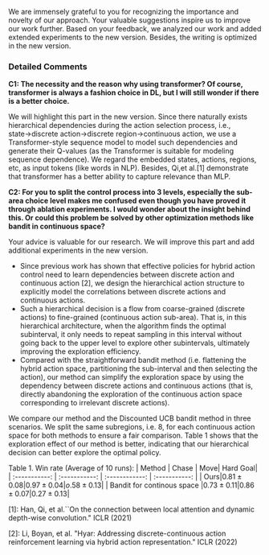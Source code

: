 We are immensely grateful to you for recognizing the importance and novelty of our approach. Your valuable suggestions inspire us to improve our work further. Based on your feedback, we analyzed our work and added extended experiments to the new version. Besides, the writing is optimized in the new version.
### Detailed Comments 
**C1: The necessity and the reason why using transformer? Of course, transformer is always a fashion choice in DL, but I will still wonder if there is a better choice.**

We will highlight this part in the new version. Since there naturally exists hierarchical dependencies during the action selection process, i.e., state$\to$discrete action$\to$discrete region$\to$continuous action, we use a Transformer-style sequence model to model such dependencies and generate their Q-values (as the Transformer is suitable for modeling sequence dependence). We regard the embedded states, actions, regions, etc, as input tokens (like words in NLP). Besides, Qi,et al.[1] demonstrate that transformer has a better ability to capture relevance than MLP.

**C2: For you to split the control process into 3 levels, especially the sub-area choice level makes me confused even though you have proved it through ablation experiments. I would wonder about the insight behind this. Or could this problem be solved by other optimization methods like bandit in continuous space?**

Your advice is valuable for our research. We will improve this part and add additional experiments in the new version.
- Since previous work has shown that effective policies for hybrid action control need to learn dependencies between discrete action and continuous action [2], we design the hierarchical action structure to explicitly model the correlations between discrete actions and continuous actions.
- Such a hierarchical decision is a flow from coarse-grained (discrete actions) to fine-grained (continuous action sub-area). That is, in this hierarchical architecture, when the algorithm finds the optimal subinterval, it only needs to repeat sampling in this interval without going back to the upper level to explore other subintervals, ultimately improving the exploration efficiency.
-  Compared with the straightforward bandit method (i.e. flattening the hybrid action space, partitioning the sub-interval and then selecting the action), our method can simplify the exploration space by using the dependency between discrete actions and continuous actions (that is, directly abandoning the exploration of the continuous action space corresponding to irrelevant discrete actions). 

We compare our method and the Discounted UCB bandit method in three scenarios. We split the same subregions, i.e. 8, for each continuous action space for both methods to ensure a fair comparison. Table 1 shows that the exploration effect of our method is better, indicating that our hierarchical decision can better explore the optimal policy.

Table 1. Win rate (Average of 10 runs):
| Method      | Chase | Move| Hard Goal|
| :-----------: | :-----------: | :------------: | :-----------: |
| Ours|$0.81\pm 0.08$|$0.97\pm 0.04$|$o.58\pm 0.13$|
| Bandit for continous space |$0.73\pm 0.11$|$0.86\pm 0.07$|$0.27\pm 0.13$|


[1]: Han, Qi, et al.``On the connection between local attention and dynamic depth-wise convolution." ICLR (2021)

[2]: Li, Boyan, et al. "Hyar: Addressing discrete-continuous action reinforcement learning via hybrid action representation." ICLR (2022)
